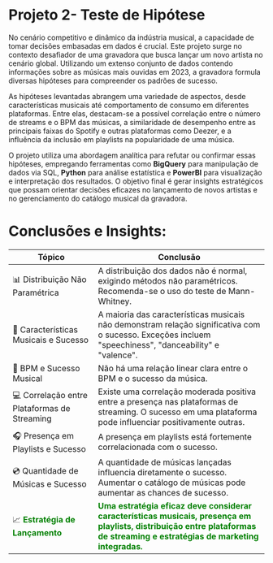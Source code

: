 # Projeto 2- Teste de Hipótese
No cenário competitivo e dinâmico da indústria musical, a capacidade de tomar decisões embasadas em dados é crucial. Este projeto surge no contexto desafiador de uma gravadora que busca lançar um novo artista no cenário global. Utilizando um extenso conjunto de dados contendo informações sobre as músicas mais ouvidas em 2023, a gravadora formula diversas hipóteses para compreender os padrões de sucesso.

As hipóteses levantadas abrangem uma variedade de aspectos, desde características musicais até comportamento de consumo em diferentes plataformas. Entre elas, destacam-se a possível correlação entre o número de streams e o BPM das músicas, a similaridade de desempenho entre as principais faixas do Spotify e outras plataformas como Deezer, e a influência da inclusão em playlists na popularidade de uma música.

O projeto utiliza uma abordagem analítica para refutar ou confirmar essas hipóteses, empregando ferramentas como **BigQuery** para manipulação de dados via SQL, **Python** para análise estatística e **PowerBI** para visualização e interpretação dos resultados. O objetivo final é gerar insights estratégicos que possam orientar decisões eficazes no lançamento de novos artistas e no gerenciamento do catálogo musical da gravadora.


# Conclusões e Insights:

| Tópico                                | Conclusão                                                                                                                                                |
|---------------------------------------|----------------------------------------------------------------------------------------------------------------------------------------------------------|
| :bar_chart: Distribuição Não Paramétrica          | A distribuição dos dados não é normal, exigindo métodos não paramétricos. Recomenda-se o uso do teste de Mann-Whitney.                                   |
| :musical_note: Características Musicais e Sucesso    | A maioria das características musicais não demonstram relação significativa com o sucesso. Exceções incluem "speechiness", "danceability" e "valence". |
| :musical_note: BPM e Sucesso Musical                 | Não há uma relação linear clara entre o BPM e o sucesso da música.                                                                                       |
| :computer: Correlação entre Plataformas de Streaming | Existe uma correlação moderada positiva entre a presença nas plataformas de streaming. O sucesso em uma plataforma pode influenciar positivamente outras. |
| :headphones: Presença em Playlists e Sucesso       | A presença em playlists está fortemente correlacionada com o sucesso.                                                                                    |
| :cd: Quantidade de Músicas e Sucesso       | A quantidade de músicas lançadas influencia diretamente o sucesso. Aumentar o catálogo de músicas pode aumentar as chances de sucesso.                               |
| :chart_with_upwards_trend: <span style="color:green">**Estratégia de Lançamento**</span>              | <span style="color:green">**Uma estratégia eficaz deve considerar características musicais, presença em playlists, distribuição entre plataformas de streaming e estratégias de marketing integradas.**</span> |


